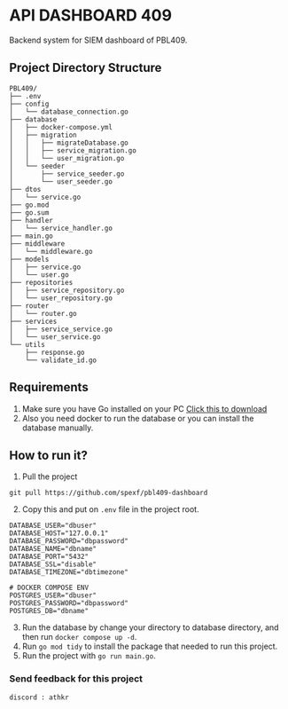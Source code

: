 # API DASHBOARD 409

Backend system for SIEM dashboard of PBL409.

## Project Directory Structure

```
PBL409/
├── .env
├── config
│   └── database_connection.go
├── database
│   ├── docker-compose.yml
│   ├── migration
│   │   ├── migrateDatabase.go
│   │   ├── service_migration.go
│   │   └── user_migration.go
│   └── seeder
│       ├── service_seeder.go
│       └── user_seeder.go
├── dtos
│   └── service.go
├── go.mod
├── go.sum
├── handler
│   └── service_handler.go
├── main.go
├── middleware
│   └── middleware.go
├── models
│   ├── service.go
│   └── user.go
├── repositories
│   ├── service_repository.go
│   └── user_repository.go
├── router
│   └── router.go
├── services
│   ├── service_service.go
│   └── user_service.go
└── utils
    ├── response.go
    └── validate_id.go
```

## Requirements

1. Make sure you have Go installed on your PC [Click this to download](https://go.dev/doc/install)
2. Also you need docker to run the database or you can install the database manually.

## How to run it?

1. Pull the project

```
git pull https://github.com/spexf/pbl409-dashboard
```

2. Copy this and put on `.env` file in the project root.

```env
DATABASE_USER="dbuser"
DATABASE_HOST="127.0.0.1"
DATABASE_PASSWORD="dbpassword"
DATABASE_NAME="dbname"
DATABASE_PORT="5432"
DATABASE_SSL="disable"
DATABASE_TIMEZONE="dbtimezone"

# DOCKER COMPOSE ENV
POSTGRES_USER="dbuser"
POSTGRES_PASSWORD="dbpassword"
POSTGRES_DB="dbname"
```

3. Run the database by change your directory to database directory, and then run `docker compose up -d`.
4. Run `go mod tidy` to install the package that needed to run this project.
5. Run the project with `go run main.go`.

### Send feedback for this project

`discord : athkr`
